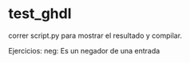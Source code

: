 # test_ghdl
correr script.py para mostrar el resultado y compilar.

Ejercicios:
neg: Es un negador de una entrada


